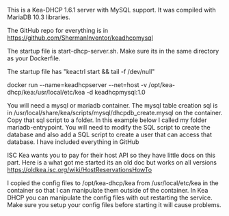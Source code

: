This is a Kea-DHCP 1.6.1 server with MySQL support. It was compiled with MariaDB 10.3 libraries.

The GitHub repo for everything is in https://github.com/ShermanInventor/keadhcpmysql

The startup file is start-dhcp-server.sh. Make sure its in the same directory as your Dockerfile. 

The startup file has "keactrl start && tail -f /dev/null"

docker run --name=keadhcpserver --net=host -v /opt/kea-dhcp/kea:/usr/local/etc/kea -d keadhcpmysql:1.0

You will need a mysql or mariadb container. The mysql table creation sql 
is in /usr/local/share/kea/scripts/mysql/dhcpdb_create.mysql on the container. 
Copy that sql script to a folder. In this example below I called my folder mariadb-entrypoint. You will 
need to modify the SQL script to create the database and also add a SQL script to create a user that
can access that database. I have included everything in GitHub

ISC Kea wants you to pay for their host API so they have little docs on this part. 
Here is a what got me started its an old doc but works on all versions 
https://oldkea.isc.org/wiki/HostReservationsHowTo

I copied the config files to /opt/kea-dhcp/kea from /usr/local/etc/kea in the container so that I can 
manipulate them outside of the container. In Kea DHCP you can manipulate the config files with out 
restarting the service. Make sure you setup your config files before starting it will cause problems.

